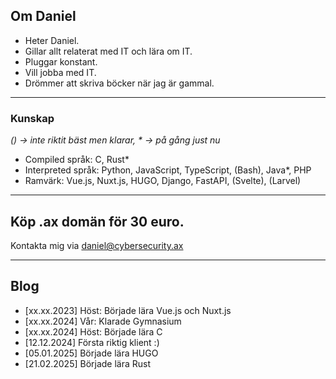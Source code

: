## Om Daniel

- Heter Daniel. 
- Gillar allt relaterat med IT och lära om IT.
- Pluggar konstant.
- Vill jobba med IT.
- Drömmer att skriva böcker när jag är gammal.

---

### Kunskap

_() -> inte riktit bäst men klarar, * -> på gång just nu_

- Compiled språk: C, Rust*
- Interpreted språk: Python, JavaScript, TypeScript, (Bash), Java*, PHP
- Ramvärk: Vue.js, Nuxt.js, HUGO, Django, FastAPI, (Svelte), (Larvel)

---

## Köp .ax domän för 30 euro.
Kontakta mig via daniel@cybersecurity.ax

---

## Blog

- [xx.xx.2023] Höst: Började lära Vue.js och Nuxt.js
- [xx.xx.2024] Vår: Klarade Gymnasium
- [xx.xx.2024] Höst: Började lära C
- [12.12.2024] Första riktig klient :)
- [05.01.2025] Började lära HUGO
- [21.02.2025] Började lära Rust

